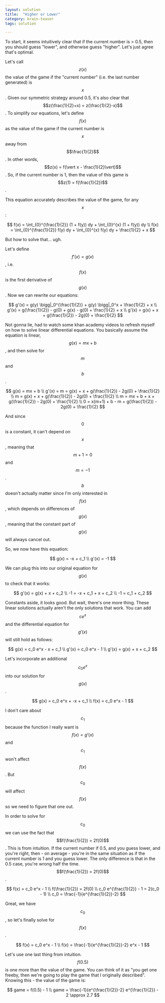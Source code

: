 ```yaml
---
layout: solution
title:  "Higher or Lower"
category: brain-teaser
tags: solution

---
```


To start, it seems intuitively clear that if the current number is > 0.5, then you should guess "lower", and otherwise guess "higher".  Let's just agree that's optimal.

Let's call $$z(x)$$ the value of the game if the "current number" (i.e. the last number generated) is $$x$$.  Given our symmetric strategy around 0.5, it's also clear that $$z(\frac{1}{2}+x) = z(\frac{1}{2}-x)$$.  To simplify our equations, let's define $$f(x)$$ as the value of the game if the current number is $$x$$ away from $$\frac{1}{2}$$.  In other words, $$z(x) = f(\vert x - \frac{1}{2}\vert)$$. So, if the current number is 1, then the value of this game is $$z(1) = f(\frac{1}{2})$$.

This equation accurately describes the value of the game, for any $$x$$:

$$
f(x) = \int_{0}^{\frac{1}{2}} (1 + f(y)) dy + \int_{0}^{x} (1 + f(y)) dy \\
f(x) = \int_{0}^{\frac{1}{2}} f(y) dy + \int_{0}^{x} f(y) dy + \frac{1}{2} + x 
$$

But how to solve that... ugh.

Let's define $$f'(x) = g(x)$$, i.e. $$f(x)$$ is the first derivative of $$g(x)$$.  Now we can rewrite our equations:

$$
g'(x) = g(y) \bigg|_0^{\frac{1}{2}} + g(y) \bigg|_0^x + \frac{1}{2} + x \\
g'(x) = g(\frac{1}{2}) - g(0) + g(x) - g(0) + \frac{1}{2} + x \\
g'(x) = g(x) + x + g(\frac{1}{2}) - 2g(0) + \frac{1}{2}
$$

Not gonna lie, had to watch some khan academy videos to refresh myself on how to solve linear differential equations.  You basically assume the equation is linear, $$g(x) = mx + b$$, and then solve for $$m$$ and $$b$$.

$$
g(x) = mx + b \\
g'(x) = m = g(x) + x + g(\frac{1}{2}) - 2g(0) + \frac{1}{2} \\
m = g(x) + x + g(\frac{1}{2}) - 2g(0) + \frac{1}{2} \\
m = mx + b + x + g(\frac{1}{2}) - 2g(0) + \frac{1}{2} \\
0 = x(m+1) + b - m + g(\frac{1}{2}) - 2g(0) + \frac{1}{2}
$$

And since $$0$$ is a constant, it can't depend on $$x$$, meaning that $$m+1 = 0$$ and $$m = -1$$.  $$b$$ doesn't actually matter since I'm only interested in $$f(x)$$, which depends on differences of $$g(x)$$, meaning that the constant part of $$g(x)$$ will always cancel out.

So, we now have this equation:

$$
g(x) = -x + c_1 \\
g'(x) = -1
$$

We can plug this into our original equation for $$g(x)$$ to check that it works:

$$
g'(x) = g(x) + x + c_2 \\
-1 = -x + c_1 + x + c_2 \\
-1 = c_1 + c_2
$$

Constants aside, it looks good.  But wait, there's one more thing.  These linear solutions actually aren't the only solutions that work.  You can add $$c e^{x}$$ and the differential equation for $$g'(x)$$ will still hold as follows:

$$
g(x) = c_0 e^x - x + c_1 \\
g'(x) = c_0 e^x - 1 \\
g'(x) = g(x) + x + c_2 
$$

Let's incorporate an additional $$c_0 e^x$$ into our solution for $$g(x)$$.

$$
g(x) = c_0 e^x + -x + c_1 \\
f(x) = c_0 e^x - 1 
$$

I don't care about $$c_1$$ because the function I really want is $$f(x) = g'(x)$$ and $$c_1$$ won't affect $$f(x)$$.  But $$c_0$$ will affect $$f(x)$$ so we need to figure that one out.

In order to solve for $$c_0$$ we can use the fact that $$f(\frac{1}{2}) = 2f(0)$$.  This is from intuition.  If the current number if 0.5, and you guess lower, and you're right, then - on average - you're in the same situation as if the current number is 1 and you guess lower.  The only difference is that in the 0.5 case, you're wrong half the time.  $$f(\frac{1}{2}) = 2f(0)$$.

$$
f(x) = c_0 e^x - 1 \\
f(\frac{1}{2}) = 2f(0) \\
c_0 e^{\frac{1}{2}} - 1 = 2(c_0 - 1) \\
c_0 = \frac{-1}{e^{\frac{1}{2}}-2}
$$

Great, we have $$c_0$$, so let's finally solve for $$f(x)$$.

$$
f(x) = c_0 e^x - 1 \\
f(x) = \frac{-1}{e^{\frac{1}{2}}-2} e^x - 1
$$

Let's use one last thing from intuition.  $$f(0.5)$$ is one more than the value of the game.  You can think of it as "you get one freeby, then we're going to play the game that I originally described".  Knowing this - the value of the game is:

$$
game = f(0.5) - 1 \\
game = \frac{-1}{e^{\frac{1}{2}}-2} e^{\frac{1}{2}} - 2 \approx 2.7
$$


